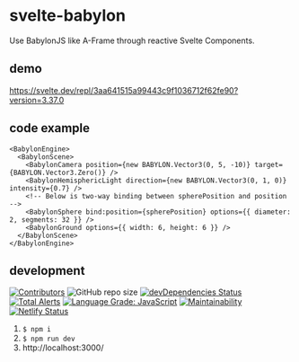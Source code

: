 # svelte-babylon

Use BabylonJS like A-Frame through reactive Svelte Components.

## demo

https://svelte.dev/repl/3aa641515a99443c9f1036712f62fe90?version=3.37.0

## code example

```
<BabylonEngine>
  <BabylonScene>
    <BabylonCamera position={new BABYLON.Vector3(0, 5, -10)} target={BABYLON.Vector3.Zero()} />
    <BabylonHemisphericLight direction={new BABYLON.Vector3(0, 1, 0)} intensity={0.7} />
    <!-- Below is two-way binding between spherePosition and position -->
    <BabylonSphere bind:position={spherePosition} options={{ diameter: 2, segments: 32 }} />
    <BabylonGround options={{ width: 6, height: 6 }} />
  </BabylonScene>
</BabylonEngine>
```

## development

[![Contributors](https://badgen.net/github/contributors/sectorxusa/svelte-babylon)](https://github.com/SectorXUSA/svelte-babylon/graphs/contributors)
![GitHub repo size](https://img.shields.io/github/repo-size/SectorXUSA/svelte-babylon)
[![devDependencies Status](https://status.david-dm.org/gh/sectorxusa/svelte-babylon.svg?type=dev)](https://david-dm.org/sectorxusa/svelte-babylon?type=dev)
[![Total Alerts](https://img.shields.io/lgtm/alerts/g/SectorXUSA/svelte-babylon.svg?logo=lgtm&logoWidth=18)](https://lgtm.com/projects/g/SectorXUSA/svelte-babylon/alerts/)
[![Language Grade: JavaScript](https://img.shields.io/lgtm/grade/javascript/g/SectorXUSA/svelte-babylon.svg?logo=lgtm&logoWidth=18)](https://lgtm.com/projects/g/SectorXUSA/svelte-babylon/context:javascript)
[![Maintainability](https://api.codeclimate.com/v1/badges/1317568f8b75107655d6/maintainability)](https://codeclimate.com/github/SectorXUSA/svelte-babylon/maintainability)
[![Netlify Status](https://api.netlify.com/api/v1/badges/fad4c0b9-f89e-4f0a-be93-26007e8b2fe5/deploy-status)](https://app.netlify.com/sites/sx-svelte-babylon/deploys)

1. `$ npm i`
2. `$ npm run dev`
3. http://localhost:3000/
